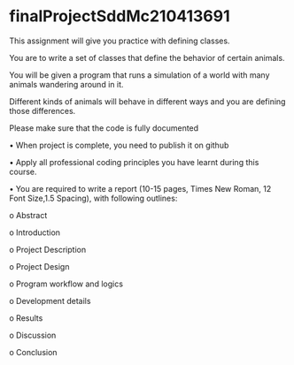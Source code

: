 # finalProjectSddMc210413691

This assignment will give you practice with defining classes. 

You are to write a set of classes that define the behavior of certain animals. 

You will be given a program that runs a simulation of a world with many animals wandering around in it. 

Different kinds of animals will behave in different ways and you are defining those differences.

Please make sure that the code is fully documented

• When project is complete, you need to publish it on github

• Apply all professional coding principles you have learnt during this course.

• You are required to write a report (10-15 pages, Times New Roman, 12 Font Size,1.5 Spacing), with following outlines:

o Abstract

o Introduction

o Project Description

o Project Design

o Program workflow and logics

o Development details

o Results

o Discussion

o Conclusion
